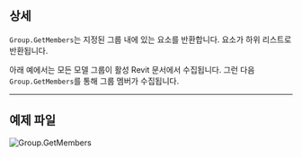 ## 상세
`Group.GetMembers`는 지정된 그룹 내에 있는 요소를 반환합니다. 요소가 하위 리스트로 반환됩니다.

아래 예에서는 모든 모델 그룹이 활성 Revit 문서에서 수집됩니다. 그런 다음 `Group.GetMembers`를 통해 그룹 멤버가 수집됩니다.

___
## 예제 파일

![Group.GetMembers](./Revit.Elements.Group.GetMembers_img.jpg)
